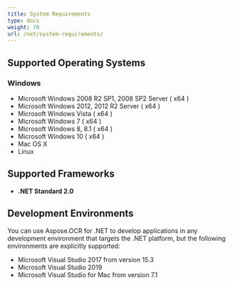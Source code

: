 ```yaml
---
title: System Requirements
type: docs
weight: 70
url: /net/system-requirements/
---
```


## **Supported Operating Systems**
### **Windows**

- Microsoft Windows 2008 R2 SP1, 2008 SP2 Server ( x64 )
- Microsoft Windows 2012, 2012 R2 Server ( x64 )
- Microsoft Windows Vista ( x64 )
- Microsoft Windows 7 ( x64 )
- Microsoft Windows 8, 8.1 ( x64 )
- Microsoft Windows 10 ( x64 )
- Mac OS X
- Linux

## **Supported Frameworks**
- **.NET Standard 2.0**

## **Development Environments**
You can use Aspose.OCR for .NET to develop applications in any development environment that targets the .NET platform, but the following environments are explicitly supported:

- Microsoft Visual Studio 2017 from version 15.3
- Microsoft Visual Studio 2019
- Microsoft Visual Studio for Mac from version 7.1

